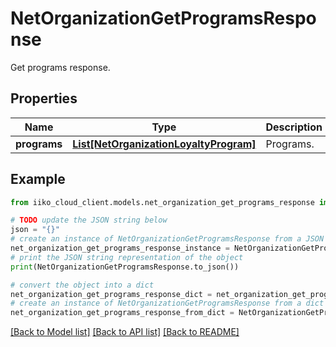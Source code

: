 # NetOrganizationGetProgramsResponse

Get programs response.

## Properties

Name | Type | Description | Notes
------------ | ------------- | ------------- | -------------
**programs** | [**List[NetOrganizationLoyaltyProgram]**](NetOrganizationLoyaltyProgram.md) | Programs. | [optional] 

## Example

```python
from iiko_cloud_client.models.net_organization_get_programs_response import NetOrganizationGetProgramsResponse

# TODO update the JSON string below
json = "{}"
# create an instance of NetOrganizationGetProgramsResponse from a JSON string
net_organization_get_programs_response_instance = NetOrganizationGetProgramsResponse.from_json(json)
# print the JSON string representation of the object
print(NetOrganizationGetProgramsResponse.to_json())

# convert the object into a dict
net_organization_get_programs_response_dict = net_organization_get_programs_response_instance.to_dict()
# create an instance of NetOrganizationGetProgramsResponse from a dict
net_organization_get_programs_response_from_dict = NetOrganizationGetProgramsResponse.from_dict(net_organization_get_programs_response_dict)
```
[[Back to Model list]](../README.md#documentation-for-models) [[Back to API list]](../README.md#documentation-for-api-endpoints) [[Back to README]](../README.md)



